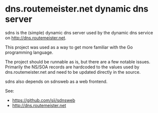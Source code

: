 # dns.routemeister.net dynamic dns server

sdns is the (simple) dynamic dns server used by the dynamic dns service
on http://dns.routemeister.net.

This project was used as a way to get more familiar with the Go programming
language.

The project should be runnable as is, but there are a few notable issues.
Primarily the NS/SOA records are hardcoded to the values used by
dns.routemeister.net and need to be updated directly in the source.

sdns also depends on sdnsweb as a web frontend.

See:
* https://github.com/sii/sdnsweb
* http://dns.routemeister.net
